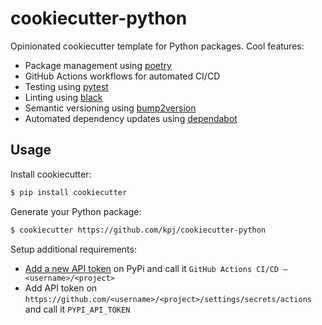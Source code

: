 # cookiecutter-python

Opinionated cookiecutter template for Python packages.
Cool features:
* Package management using [poetry](https://github.com/python-poetry/poetry)
* GitHub Actions workflows for automated CI/CD
* Testing using [pytest](https://github.com/pytest-dev/pytest)
* Linting using [black](https://github.com/psf/black)
* Semantic versioning using [bump2version](https://github.com/c4urself/bump2version)
* Automated dependency updates using [dependabot](https://github.com/dependabot/dependabot-core)

## Usage

Install cookiecutter:

```bash
$ pip install cookiecutter
```

Generate your Python package:

```bash
$ cookiecutter https://github.com/kpj/cookiecutter-python
```

Setup additional requirements:

* [Add a new API token](https://pypi.org/manage/account/token/) on PyPi and call it `GitHub Actions CI/CD — <username>/<project>`
* Add API token on `https://github.com/<username>/<project>/settings/secrets/actions` and call it `PYPI_API_TOKEN`

